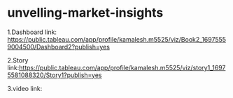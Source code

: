 # unvelling-market-insights

1.Dashboard link: https://public.tableau.com/app/profile/kamalesh.m5525/viz/Book2_16975559004500/Dashboard2?publish=yes

2.Story link:https://public.tableau.com/app/profile/kamalesh.m5525/viz/story1_16975581088320/Story1?publish=yes

3.video link:
